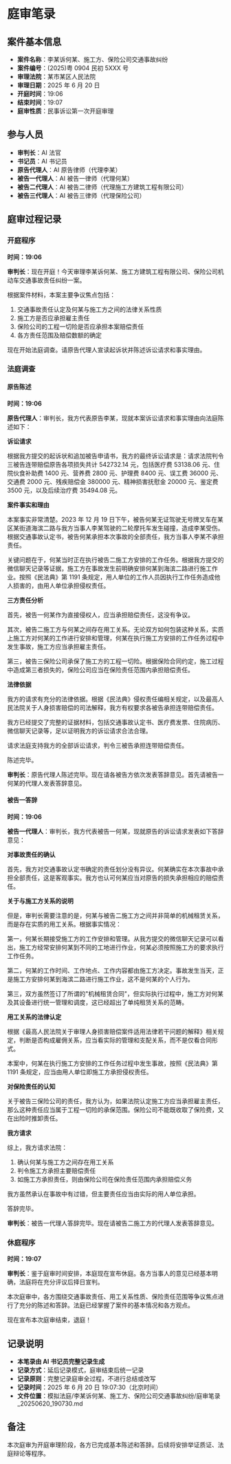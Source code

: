 # 庭审笔录

## 案件基本信息

- **案件名称**：李某诉何某、施工方、保险公司交通事故纠纷
- **案件编号**：(2025)粤 0904 民初 5XXX 号
- **审理法院**：某市某区人民法院
- **审理日期**：2025 年 6 月 20 日
- **开庭时间**：19:06
- **结束时间**：19:07
- **庭审性质**：民事诉讼第一次开庭审理

## 参与人员

- **审判长**：AI 法官
- **书记员**：AI 书记员
- **原告代理人**：AI 原告律师（代理李某）
- **被告一代理人**：AI 被告一律师（代理何某）
- **被告二代理人**：AI 被告二律师（代理施工方建筑工程有限公司）
- **被告三代理人**：AI 被告三律师（代理保险公司）

## 庭审过程记录

### 开庭程序

**时间：19:06**

**审判长**：现在开庭！今天审理李某诉何某、施工方建筑工程有限公司、保险公司机动车交通事故责任纠纷一案。

根据案件材料，本案主要争议焦点包括：

1. 交通事故责任认定及何某与施工方之间的法律关系性质
2. 施工方是否应承担雇主责任
3. 保险公司的工程一切险是否应承担本案赔偿责任
4. 各方责任范围及赔偿数额的确定

现在开始法庭调查。请原告代理人宣读起诉状并陈述诉讼请求和事实理由。

### 法庭调查

#### 原告陈述

**时间：19:06**

**原告代理人**：审判长，我方代表原告李某，现就本案诉讼请求和事实理由向法庭陈述如下：

**诉讼请求**

根据我方提交的起诉状和追加被告申请书，我方的最终诉讼请求是：请求法院判令三被告连带赔偿原告各项损失共计 542732.14 元，包括医疗费 53138.06 元、住院伙食补助费 1400 元、营养费 2800 元、护理费 8400 元、误工费 36000 元、交通费 2000 元、残疾赔偿金 380000 元、精神损害抚慰金 20000 元、鉴定费 3500 元，以及后续治疗费 35494.08 元。

**案件事实和理由**

本案事实非常清楚。2023 年 12 月 19 日下午，被告何某无证驾驶无号牌叉车在某区某街道海滨二路与我方当事人李某驾驶的二轮摩托车发生碰撞，造成李某受伤。根据交通事故认定书，被告何某承担本次事故的全部责任，我方当事人李某不承担责任。

关键问题在于，何某当时正在执行被告二施工方安排的工作任务。根据我方提交的微信聊天记录等证据，施工方在事故发生前明确安排何某到海滨二路进行施工作业。按照《民法典》第 1191 条规定，用人单位的工作人员因执行工作任务造成他人损害的，由用人单位承担侵权责任。

**三方责任分析**

首先，被告一何某作为直接侵权人，应当承担赔偿责任，这没有争议。

其次，被告二施工方与何某之间存在用工关系。无论双方如何包装这种关系，实质上施工方对何某的工作进行安排和管理，何某在执行施工方安排的工作任务过程中发生事故，施工方应当承担雇主责任。

第三，被告三保险公司承保了施工方的工程一切险。根据保险合同约定，施工过程中造成第三者损失的，保险公司应当在保险责任范围内承担赔偿责任。

**法律依据**

我方的请求有充分的法律依据。根据《民法典》侵权责任编相关规定，以及最高人民法院关于人身损害赔偿的司法解释，我方有权要求各被告承担连带赔偿责任。

我方已经提交了完整的证据材料，包括交通事故认定书、医疗费发票、住院病历、微信聊天记录等，足以证明我方的诉讼请求合法合理。

请求法庭支持我方的全部诉讼请求，判令三被告承担连带赔偿责任。

陈述完毕。

**审判长**：原告代理人陈述完毕。现在请各被告方依次发表答辞意见。首先请被告一何某的代理人发表答辞意见。

#### 被告一答辞

**时间：19:06**

**被告一代理人**：审判长，我方代表被告一何某，现就原告的诉讼请求发表如下答辞意见：

**对事故责任的确认**

首先，我方对交通事故认定书确定的责任划分没有异议。何某确实在本次事故中承担全部责任，这是客观事实。我方也认可何某应当对原告的损失承担相应的赔偿责任。

**关于与施工方关系的说明**

但是，审判长需要注意的是，何某与被告二施工方之间并非简单的机械租赁关系，而是存在实质的用工关系。根据事实情况：

第一，何某长期接受施工方的工作安排和管理。从我方提交的微信聊天记录可以看出，施工方经常安排何某到不同的工地进行作业，何某必须按照施工方的要求执行工作任务。

第二，何某的工作时间、工作地点、工作内容都由施工方决定。事故发生当天，正是施工方安排何某到海滨二路进行施工作业，这不是何某的个人行为。

第三，双方虽然签订了所谓的"机械租赁合同"，但实际执行过程中，施工方对何某及其设备进行统一管理和调度，这已经超出了单纯租赁关系的范畴。

**用工关系的法律认定**

根据《最高人民法院关于审理人身损害赔偿案件适用法律若干问题的解释》相关规定，判断是否构成雇佣关系，应当看实际的管理和支配关系，而不是仅看合同形式。

本案中，何某在执行施工方安排的工作任务过程中发生事故，按照《民法典》第 1191 条规定，应当由用人单位即施工方承担侵权责任。

**对保险责任的认知**

关于被告三保险公司的责任，我方认为，如果法院认定施工方应当承担雇主责任，那么这种责任应当属于工程一切险的承保范围。保险公司不能既收取了保险费，又在出险时推卸责任。

**我方请求**

综上，我方请求法院：

1. 确认何某与施工方之间存在用工关系
2. 判令施工方承担主要赔偿责任
3. 如施工方承担责任，则由保险公司在保险责任范围内承担赔偿义务

我方虽然承认在事故中有过错，但主要责任应当由实际的用人单位承担。

答辞完毕。

**审判长**：被告一代理人答辞完毕。现在请被告二施工方的代理人发表答辞意见。

### 休庭程序

**时间：19:07**

**审判长**：鉴于庭审时间安排，本庭现在宣布休庭。各方当事人的意见已经基本明确，法庭将在充分评议后择日宣判。

本次庭审中，各方围绕交通事故责任、用工关系性质、保险责任范围等争议焦点进行了充分的陈述和答辞。法庭已经掌握了案件的基本情况和各方观点。

现在宣布本次庭审结束，退庭！

## 记录说明

- **本笔录由 AI 书记员完整记录生成**
- **记录方式**：延后记录模式，庭审结束后统一记录
- **记录原则**：完整记录庭审全过程，不进行总结或改写
- **记录时间**：2025 年 6 月 20 日 19:07:30（北京时间）
- **文件位置**：模拟法庭/李某诉何某、施工方、保险公司交通事故纠纷/庭审笔录\_20250620_190730.md

## 备注

本次庭审为开庭审理阶段，各方已完成基本陈述和答辞。后续将安排举证质证、法庭辩论等程序。
